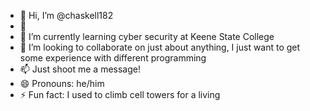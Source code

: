 - 👋 Hi, I’m @chaskell182
- 👀 
- 🌱 I’m currently learning cyber security at Keene State College
- 💞️ I’m looking to collaborate on just about anything, I just want to get some experience with different programming 
- 📫 Just shoot me a message!
- 😄 Pronouns: he/him
- ⚡ Fun fact: I used to climb cell towers for a living 

<!---
chaskell182/chaskell182 is a ✨ special ✨ repository because its `README.md` (this file) appears on your GitHub profile.
You can click the Preview link to take a look at your changes.
--->
